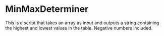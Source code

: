 # MinMaxDeterminer

This is a script that takes an array as input and outputs a string containing the highest and lowest values in the table. Negative numbers included.
